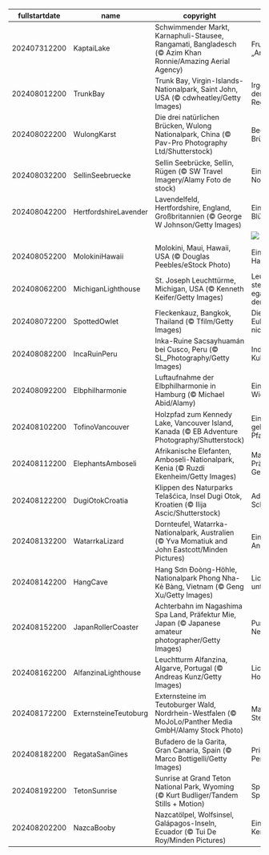 |fullstartdate|name|copyright|title|image|
|--|--|--|--|--|
202407312200|KaptaiLake|Schwimmender Markt, Karnaphuli-Stausee, Rangamati, Bangladesch (© Azim Khan Ronnie/Amazing Aerial Agency)|Fruchtige „Ange-Boote”|![](/de-DE/2024/08/202407312200KaptaiLake.jpg)|
202408012200|TrunkBay|Trunk Bay, Virgin-Islands-Nationalpark, Saint John, USA (© cdwheatley/Getty Images)|Irgendwo unter dem Regenbogen|![](/de-DE/2024/08/202408012200TrunkBay.jpg)|
202408022200|WulongKarst|Die drei natürlichen Brücken, Wulong Nationalpark, China (© Pav-Pro Photography Ltd/Shutterstock)|Beeindruckende Brücken|![](/de-DE/2024/08/202408022200WulongKarst.jpg)|
202408032200|SellinSeebruecke|Sellin Seebrücke, Sellin, Rügen (© SW Travel Imagery/Alamy Foto de stock)|Ein echtes Nordlicht|![](/de-DE/2024/08/202408032200SellinSeebruecke.jpg)|
202408042200|HertfordshireLavender|Lavendelfeld, Hertfordshire, England, Großbritannien (© George W Johnson/Getty Images)|Ein violettes Blütenmeer|![](/de-DE/2024/08/202408042200HertfordshireLavender.jpg)|
||||![](/de-DE/2024/08/.jpg)|
202408052200|MolokiniHawaii|Molokini, Maui, Hawaii, USA (© Douglas Peebles/eStock Photo)|Eine malerische Halbmondinsel|![](/de-DE/2024/08/202408052200MolokiniHawaii.jpg)|
202408062200|MichiganLighthouse|St. Joseph Leuchttürme, Michigan, USA (© Kenneth Keifer/Getty Images)|Leuchttürme stehen fest, egal wie stark der Sturm ist|![](/de-DE/2024/08/202408062200MichiganLighthouse.jpg)|
202408072200|SpottedOwlet|Fleckenkauz, Bangkok, Thailand (© Tfilm/Getty Images)|Diese kleine Eule lässt sich nichts entgehen|![](/de-DE/2024/08/202408072200SpottedOwlet.jpg)|
202408082200|IncaRuinPeru|Inka-Ruine Sacsayhuamán bei Cusco, Peru (© SL_Photography/Getty Images)|Indigene Kulturschätze|![](/de-DE/2024/08/202408082200IncaRuinPeru.jpg)|
202408092200|Elbphilharmonie|Luftaufnahme der Elbphilharmonie in Hamburg (© Michael Abid/Alamy)|Eine kulturelle Wiedergeburt|![](/de-DE/2024/08/202408092200Elbphilharmonie.jpg)|
202408102200|TofinoVancouver|Holzpfad zum Kennedy Lake, Vancouver Island, Kanada (© EB Adventure Photography/Shutterstock)|Ein geheimnisvoller Pfad|![](/de-DE/2024/08/202408102200TofinoVancouver.jpg)|
202408112200|ElephantsAmboseli|Afrikanische Elefanten, Amboseli-Nationalpark, Kenia (© Ruzdi Ekenheim/Getty Images)|Majestätische Präsenz in Gefahr|![](/de-DE/2024/08/202408112200ElephantsAmboseli.jpg)|
202408122200|DugiOtokCroatia|Klippen des Naturparks Telašćica, Insel Dugi Otok, Kroatien (© Ilija Ascic/Shutterstock)|Adriatische Schönheit|![](/de-DE/2024/08/202408122200DugiOtokCroatia.jpg)|
202408132200|WatarrkaLizard|Dornteufel, Watarrka-Nationalpark, Australien (© Yva Momatiuk and John Eastcott/Minden Pictures)|Eine stachelige Angelegenheit|![](/de-DE/2024/08/202408132200WatarrkaLizard.jpg)|
202408142200|HangCave|Hang Sơn Đoòng-Höhle, Nationalpark Phong Nha-Kẻ Bàng, Vietnam (© Geng Xu/Getty Images)|Lichtspiele unter der Erde|![](/de-DE/2024/08/202408142200HangCave.jpg)|
202408152200|JapanRollerCoaster|Achterbahn im Nagashima Spa Land, Präfektur Mie, Japan (© Japanese amateur photographer/Getty Images)|Purer Nervenkitzel|![](/de-DE/2024/08/202408152200JapanRollerCoaster.jpg)|
202408162200|AlfanzinaLighthouse|Leuchtturm Alfanzina, Algarve, Portugal (© Andreas Kunz/Getty Images)|Licht am Horizont|![](/de-DE/2024/08/202408162200AlfanzinaLighthouse.jpg)|
202408172200|ExternsteineTeutoburg|Externsteine im Teutoburger Wald, Nordrhein-Westfalen (© MoJoLo/Panther Media GmbH/Alamy Stock Photo)|Magische Steinzeitfelsen|![](/de-DE/2024/08/202408172200ExternsteineTeutoburg.jpg)|
202408182200|RegataSanGines|Bufadero de la Garita, Gran Canaria, Spain (© Marco Bottigelli/Getty Images)|Prickelnde Performance|![](/de-DE/2024/08/202408182200RegataSanGines.jpg)|
202408192200|TetonSunrise|Sunrise at Grand Teton National Park, Wyoming (© Kurt Budliger/Tandem Stills + Motion)|Spieglein, Spieglein...|![](/de-DE/2024/08/202408192200TetonSunrise.jpg)|
202408202200|NazcaBooby|Nazcatölpel, Wolfsinsel, Galápagos-Inseln, Ecuador (© Tui De Roy/Minden Pictures)|Ein schlaues Kerlchen|![](/de-DE/2024/08/202408202200NazcaBooby.jpg)|
